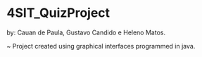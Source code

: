 # 4SIT_QuizProject

  by: Cauan de Paula, Gustavo Candido e Heleno Matos.
  
  ~ Project created using graphical interfaces programmed in java.
